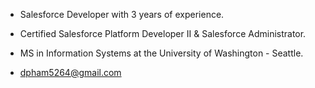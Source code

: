 * Salesforce Developer with 3 years of experience. 
* Certified Salesforce Platform Developer II & Salesforce Administrator.
* MS in Information Systems at the University of Washington - Seattle.

* dpham5264@gmail.com
